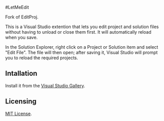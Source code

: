 #LetMeEdit

Fork of EditProj.

This is a Visual Studio extention that lets you edit project and solution files without having to unload or close them first. It will automatically reload when you save.

In the Solution Explorer, right click on a Project or Solution item and select "Edit File". The file will then open; after saving it, Visual Studio will prompt you to reload the required projects.


## Intallation
Install it from the [Visual Studio Gallery](https://visualstudiogallery.msdn.microsoft.com/2d9dc963-371d-4e12-a160-0c70a855a8e3).

## Licensing
[MIT License](https://github.com/MisterJimson/editProjFiles/blob/master/LICENSE).